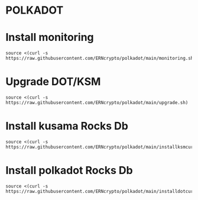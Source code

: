 # POLKADOT
#    Install monitoring
    source <(curl -s https://raw.githubusercontent.com/ERNcrypto/polkadot/main/monitoring.sh)
# Upgrade DOT/KSM
    source <(curl -s https://raw.githubusercontent.com/ERNcrypto/polkadot/main/upgrade.sh)
# Install kusama Rocks Db
    source <(curl -s https://raw.githubusercontent.com/ERNcrypto/polkadot/main/installksmcurl.sh)
# Install polkadot Rocks Db
    source <(curl -s https://raw.githubusercontent.com/ERNcrypto/polkadot/main/installdotcurl.sh)
